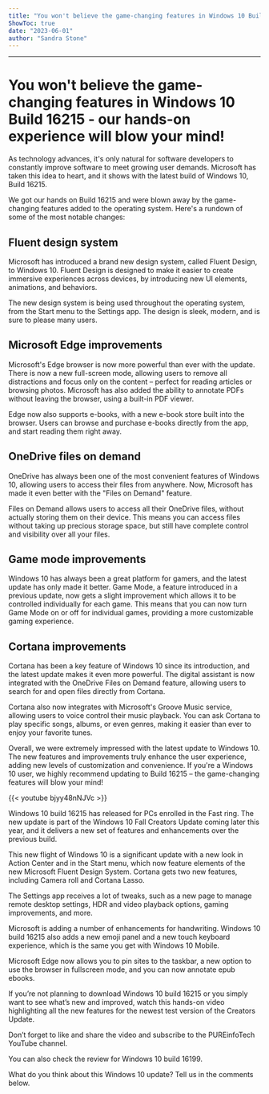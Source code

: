 ```yaml
---
title: "You won't believe the game-changing features in Windows 10 Build 16215 - our hands-on experience will blow your mind!"
ShowToc: true 
date: "2023-06-01"
author: "Sandra Stone"
---
```

*****
# You won't believe the game-changing features in Windows 10 Build 16215 - our hands-on experience will blow your mind!

As technology advances, it's only natural for software developers to constantly improve software to meet growing user demands. Microsoft has taken this idea to heart, and it shows with the latest build of Windows 10, Build 16215.

We got our hands on Build 16215 and were blown away by the game-changing features added to the operating system. Here's a rundown of some of the most notable changes:

## Fluent design system

Microsoft has introduced a brand new design system, called Fluent Design, to Windows 10. Fluent Design is designed to make it easier to create immersive experiences across devices, by introducing new UI elements, animations, and behaviors.

The new design system is being used throughout the operating system, from the Start menu to the Settings app. The design is sleek, modern, and is sure to please many users.

## Microsoft Edge improvements

Microsoft's Edge browser is now more powerful than ever with the update. There is now a new full-screen mode, allowing users to remove all distractions and focus only on the content – perfect for reading articles or browsing photos. Microsoft has also added the ability to annotate PDFs without leaving the browser, using a built-in PDF viewer.

Edge now also supports e-books, with a new e-book store built into the browser. Users can browse and purchase e-books directly from the app, and start reading them right away.

## OneDrive files on demand

OneDrive has always been one of the most convenient features of Windows 10, allowing users to access their files from anywhere. Now, Microsoft has made it even better with the "Files on Demand" feature.

Files on Demand allows users to access all their OneDrive files, without actually storing them on their device. This means you can access files without taking up precious storage space, but still have complete control and visibility over all your files.

## Game mode improvements

Windows 10 has always been a great platform for gamers, and the latest update has only made it better. Game Mode, a feature introduced in a previous update, now gets a slight improvement which allows it to be controlled individually for each game. This means that you can now turn Game Mode on or off for individual games, providing a more customizable gaming experience.

## Cortana improvements

Cortana has been a key feature of Windows 10 since its introduction, and the latest update makes it even more powerful. The digital assistant is now integrated with the OneDrive Files on Demand feature, allowing users to search for and open files directly from Cortana.

Cortana also now integrates with Microsoft's Groove Music service, allowing users to voice control their music playback. You can ask Cortana to play specific songs, albums, or even genres, making it easier than ever to enjoy your favorite tunes.

Overall, we were extremely impressed with the latest update to Windows 10. The new features and improvements truly enhance the user experience, adding new levels of customization and convenience. If you're a Windows 10 user, we highly recommend updating to Build 16215 – the game-changing features will blow your mind!

{{< youtube bjyy48nNJVc >}} 



Windows 10 build 16215 has released for PCs enrolled in the Fast ring. The new update is part of the Windows 10 Fall Creators Update coming later this year, and it delivers a new set of features and enhancements over the previous build.
 
This new flight of Windows 10 is a significant update with a new look in Action Center and in the Start menu, which now feature elements of the new Microsoft Fluent Design System. Cortana gets two new features, including Camera roll and Cortana Lasso.
 
The Settings app receives a lot of tweaks, such as a new page to manage remote desktop settings, HDR and video playback options, gaming improvements, and more.
 
Microsoft is adding a number of enhancements for handwriting. Windows 10 build 16215 also adds a new emoji panel and a new touch keyboard experience, which is the same you get with Windows 10 Mobile.
 
Microsoft Edge now allows you to pin sites to the taskbar, a new option to use the browser in fullscreen mode, and you can now annotate epub ebooks.
 
If you’re not planning to download Windows 10 build 16215 or you simply want to see what’s new and improved, watch this hands-on video highlighting all the new features for the newest test version of the Creators Update.
 
Don’t forget to like and share the video and subscribe to the PUREinfoTech YouTube channel.
 
You can also check the review for Windows 10 build 16199.
 

 
What do you think about this Windows 10 update? Tell us in the comments below.




